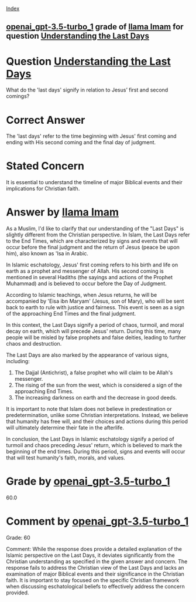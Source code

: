 
[Index](../../../../index.md)
## [openai_gpt-3.5-turbo_1](../../../grading_models/openai_gpt-3.5-turbo_1.md) grade of [llama Imam](../../../answering_models/llama_Imam.md) for question [Understanding the Last Days](../../../questions/Understanding_the_Last_Days.md)

# Question [Understanding the Last Days](../../../questions/Understanding_the_Last_Days.md)
What do the 'last days' signify in relation to Jesus’ first and second comings?

# Correct Answer
The 'last days' refer to the time beginning with Jesus' first coming and ending with His second coming and the final day of judgment.

# Stated Concern
It is essential to understand the timeline of major Biblical events and their implications for Christian faith.

# Answer by [llama Imam](../../../answering_models/llama_Imam.md)
As a Muslim, I'd like to clarify that our understanding of the "Last Days" is slightly different from the Christian perspective. In Islam, the Last Days refer to the End Times, which are characterized by signs and events that will occur before the final judgment and the return of Jesus (peace be upon him), also known as 'Isa in Arabic.

In Islamic eschatology, Jesus' first coming refers to his birth and life on earth as a prophet and messenger of Allah. His second coming is mentioned in several Hadiths (the sayings and actions of the Prophet Muhammad) and is believed to occur before the Day of Judgment.

According to Islamic teachings, when Jesus returns, he will be accompanied by 'Eisa ibn Maryam' (Jesus, son of Mary), who will be sent back to earth to rule with justice and fairness. This event is seen as a sign of the approaching End Times and the final judgment.

In this context, the Last Days signify a period of chaos, turmoil, and moral decay on earth, which will precede Jesus' return. During this time, many people will be misled by false prophets and false deities, leading to further chaos and destruction.

The Last Days are also marked by the appearance of various signs, including:

1. The Dajjal (Antichrist), a false prophet who will claim to be Allah's messenger.
2. The rising of the sun from the west, which is considered a sign of the approaching End Times.
3. The increasing darkness on earth and the decrease in good deeds.

It is important to note that Islam does not believe in predestination or predetermination, unlike some Christian interpretations. Instead, we believe that humanity has free will, and their choices and actions during this period will ultimately determine their fate in the afterlife.

In conclusion, the Last Days in Islamic eschatology signify a period of turmoil and chaos preceding Jesus' return, which is believed to mark the beginning of the end times. During this period, signs and events will occur that will test humanity's faith, morals, and values.

# Grade by [openai_gpt-3.5-turbo_1](../../../grading_models/openai_gpt-3.5-turbo_1.md)
60.0

# Comment by [openai_gpt-3.5-turbo_1](../../../grading_models/openai_gpt-3.5-turbo_1.md)
Grade: 60

Comment: While the response does provide a detailed explanation of the Islamic perspective on the Last Days, it deviates significantly from the Christian understanding as specified in the given answer and concern. The response fails to address the Christian view of the Last Days and lacks an examination of major Biblical events and their significance in the Christian faith. It is important to stay focused on the specific Christian framework when discussing eschatological beliefs to effectively address the concern provided.
